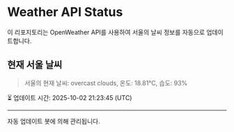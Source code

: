 
# Weather API Status

이 리포지토리는 OpenWeather API를 사용하여 서울의 날씨 정보를 자동으로 업데이트합니다.

## 현재 서울 날씨
> 서울의 현재 날씨: overcast clouds, 온도: 18.81°C, 습도: 93%

⏳ 업데이트 시간: 2025-10-02 21:23:45 (UTC)

---
자동 업데이트 봇에 의해 관리됩니다.
